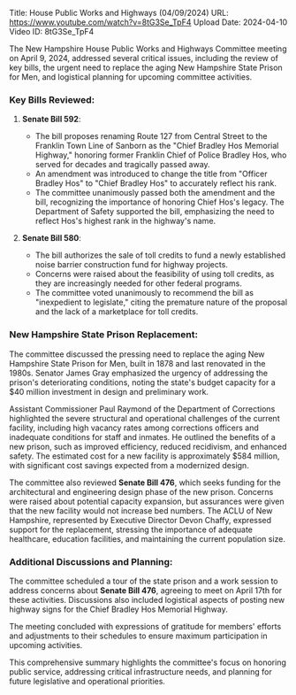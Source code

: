 Title: House Public Works and Highways (04/09/2024)
URL: https://www.youtube.com/watch?v=8tG3Se_TpF4
Upload Date: 2024-04-10
Video ID: 8tG3Se_TpF4

The New Hampshire House Public Works and Highways Committee meeting on April 9, 2024, addressed several critical issues, including the review of key bills, the urgent need to replace the aging New Hampshire State Prison for Men, and logistical planning for upcoming committee activities.  

### Key Bills Reviewed:  
1. **Senate Bill 592**:  
   - The bill proposes renaming Route 127 from Central Street to the Franklin Town Line of Sanborn as the "Chief Bradley Hos Memorial Highway," honoring former Franklin Chief of Police Bradley Hos, who served for decades and tragically passed away.  
   - An amendment was introduced to change the title from "Officer Bradley Hos" to "Chief Bradley Hos" to accurately reflect his rank.  
   - The committee unanimously passed both the amendment and the bill, recognizing the importance of honoring Chief Hos's legacy. The Department of Safety supported the bill, emphasizing the need to reflect Hos's highest rank in the highway's name.  

2. **Senate Bill 580**:  
   - The bill authorizes the sale of toll credits to fund a newly established noise barrier construction fund for highway projects.  
   - Concerns were raised about the feasibility of using toll credits, as they are increasingly needed for other federal programs.  
   - The committee voted unanimously to recommend the bill as "inexpedient to legislate," citing the premature nature of the proposal and the lack of a marketplace for toll credits.  

### New Hampshire State Prison Replacement:  
The committee discussed the pressing need to replace the aging New Hampshire State Prison for Men, built in 1878 and last renovated in the 1980s. Senator James Gray emphasized the urgency of addressing the prison's deteriorating conditions, noting the state's budget capacity for a $40 million investment in design and preliminary work.  

Assistant Commissioner Paul Raymond of the Department of Corrections highlighted the severe structural and operational challenges of the current facility, including high vacancy rates among corrections officers and inadequate conditions for staff and inmates. He outlined the benefits of a new prison, such as improved efficiency, reduced recidivism, and enhanced safety. The estimated cost for a new facility is approximately $584 million, with significant cost savings expected from a modernized design.  

The committee also reviewed **Senate Bill 476**, which seeks funding for the architectural and engineering design phase of the new prison. Concerns were raised about potential capacity expansion, but assurances were given that the new facility would not increase bed numbers. The ACLU of New Hampshire, represented by Executive Director Devon Chaffy, expressed support for the replacement, stressing the importance of adequate healthcare, education facilities, and maintaining the current population size.  

### Additional Discussions and Planning:  
The committee scheduled a tour of the state prison and a work session to address concerns about **Senate Bill 476**, agreeing to meet on April 17th for these activities. Discussions also included logistical aspects of posting new highway signs for the Chief Bradley Hos Memorial Highway.  

The meeting concluded with expressions of gratitude for members' efforts and adjustments to their schedules to ensure maximum participation in upcoming activities.  

This comprehensive summary highlights the committee's focus on honoring public service, addressing critical infrastructure needs, and planning for future legislative and operational priorities.